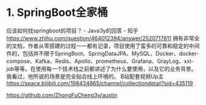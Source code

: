 # 1. SpringBoot全家桶

应该如何找springboot的项目？ - Java3y的回答 - 知乎
https://www.zhihu.com/question/464012394/answer/2520717811 
拥有非常全的文档，作者从零搭建的过程一一都有记录，项目使用了蛮多的可靠和稳定的中间件的，包括并不限于SpringBoot、SpringDataJPA、MySQL、Docker、docker-compose、Kafka、Redis、Apollo、prometheus、Grafana、GrayLog、xxl-job等等。在使用每一个技术栈之前都讲述了为什么要使用，以及它的业务背景。我看过，他所说的场景是完全贴合线上环境的。
B站配套视频Up主
https://space.bilibili.com/198434865/channel/collectiondetail?sid=435119

https://github.com/ZhongFuCheng3y/austin

















































































